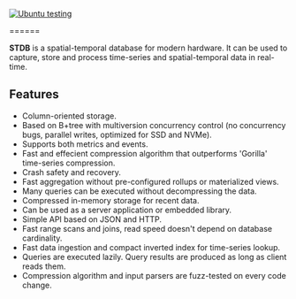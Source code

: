 
[![Ubuntu testing](https://github.com/obstd/stdb/actions/workflows/linux-test.yml/badge.svg)](https://github.com/obstd/stdb/actions/workflows/linux-test.yml)


======

**STDB** is a spatial-temporal database for modern hardware. 
It can be used to capture, store and process time-series and spatial-temporal data in real-time. 

Features
-------

* Column-oriented storage.
* Based on B+tree with multiversion concurrency control (no concurrency bugs, parallel writes, optimized for SSD and NVMe).
* Supports both metrics and events.
* Fast and effecient compression algorithm that outperforms 'Gorilla' time-series compression.
* Crash safety and recovery.
* Fast aggregation without pre-configured rollups or materialized views.
* Many queries can be executed without decompressing the data.
* Compressed in-memory storage for recent data.
* Can be used as a server application or embedded library.
* Simple API based on JSON and HTTP.
* Fast range scans and joins, read speed doesn't depend on database cardinality.
* Fast data ingestion and compact inverted index for time-series lookup.
* Queries are executed lazily. Query results are produced as long as client reads them.
* Compression algorithm and input parsers are fuzz-tested on every code change.



